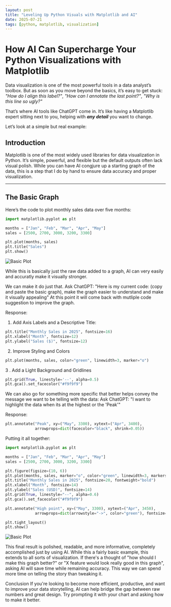 ```yaml
---
layout: post
title: "Leveling Up Python Visuals with Matplotlib and AI"
date: 2025-07-21
tags: [python, matplotlib, visualization]
---
```


# How AI Can Supercharge Your Python Visualizations with Matplotlib

Data visualization is one of the most powerful tools in a data analyst’s toolbox. But as soon as you move beyond the basics, it’s easy to get stuck:  
*"How do I align this label?"*, *"How can I annotate the last point?"*, *"Why is this line so ugly?"*

That’s where AI tools like ChatGPT come in. It’s like having a Matplotlib expert sitting next to you, helping with ***any detail*** you want to change.

Let’s look at a simple but real example:

## Introduction

Matplotlib is one of the most widely used libraries for data visualization in Python. It’s simple, powerful, and flexible but the default outputs often lack visual polish. While you can have AI congjure up a starting graph of the data, this is a step that I do by hand to ensure data accuracy and proper visualization.  

---

## The Basic Graph

Here’s the code to plot monthly sales data over five months:

```python
import matplotlib.pyplot as plt

months = ["Jan", "Feb", "Mar", "Apr", "May"]
sales = [2500, 2700, 3000, 3200, 3300]

plt.plot(months, sales)
plt.title("Sales")
plt.show()
```

![Basic Plot](/assets/plot_basic.png)


While this is basically just the raw data added to a graph, AI can very easily and accuratly make it visually stronger.

We can make it do just that.
Ask ChatGPT: "Here is my current code: (copy and paste the basic graph), make the graph easier to understand and make it visually appealing"
At this point it will come back with mutliple code suggestion to improve the graph.

Response:
1. Add Axis Labels and a Descriptive Title:
```python
plt.title("Monthly Sales in 2025", fontsize=16)
plt.xlabel("Month", fontsize=12)
plt.ylabel("Sales ($)", fontsize=12)
```

2. Improve Styling and Colors
```python
plt.plot(months, sales, color="green", linewidth=3, marker="o")
```

3 . Add a Light Background and Gridlines
```python
plt.grid(True, linestyle='--', alpha=0.5)
plt.gca().set_facecolor("#f9f9f9")
```

We can also go for something more specific that better helps convey the message we want to be telling with the data:
Ask ChatGPT: "I want to highlight the data when its at the highest or the 'Peak'"

Response:
```python
plt.annotate("Peak", xy=("May", 3300), xytext=("Apr", 3400),
             arrowprops=dict(facecolor="black", shrink=0.05))
```

Putting it all together: 
```python
import matplotlib.pyplot as plt

months = ["Jan", "Feb", "Mar", "Apr", "May"]
sales = [2500, 2700, 3000, 3200, 3300]

plt.figure(figsize=(10, 6))
plt.plot(months, sales, marker="o", color="green", linewidth=3, markersize=8)
plt.title("Monthly Sales in 2025", fontsize=20, fontweight="bold")
plt.xlabel("Month", fontsize=14)
plt.ylabel("Sales (USD)", fontsize=14)
plt.grid(True, linestyle="--", alpha=0.6)
plt.gca().set_facecolor("#f9f9f9")

plt.annotate("High point", xy=("May", 3300), xytext=("Apr", 3450),
             arrowprops=dict(arrowstyle="->", color="green"), fontsize=12, color="green")

plt.tight_layout()
plt.show()
```

![Basic Plot](/assets/plot_final.png)



This final result is polished, readable, and more informative, completely accomplished just by using AI. While this a fairly basic example, this extends to all sorts of visualization. If there's a thought of "how should I make this graph better?" or "X feature would look really good in this graph", asking AI will save time while remaining accuracy. This way we can spend more time on telling the story than tweaking it.

Conclusion
If you're looking to become more efficient, productive, and want to improve your data storytelling, AI can help bridge the gap between raw numbers and great design. Try prompting it with your chart and asking how to make it better.
